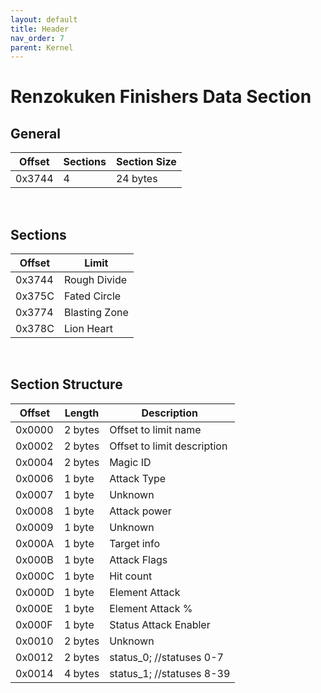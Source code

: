 ```yaml
---
layout: default
title: Header
nav_order: 7
parent: Kernel
---
```


# Renzokuken Finishers Data Section

## General

| Offset | Sections | Section Size |
|--------|----------|--------------|
| 0x3744 | 4        | 24 bytes     |

<br/>

## Sections

| Offset | Limit         |
|--------|---------------|
| 0x3744 | Rough Divide  |
| 0x375C | Fated Circle  |
| 0x3774 | Blasting Zone |
| 0x378C | Lion Heart    |

<br/>

## Section Structure

| Offset | Length  | Description                 |
|--------|---------|-----------------------------|
| 0x0000 | 2 bytes | Offset to limit name        |
| 0x0002 | 2 bytes | Offset to limit description |
| 0x0004 | 2 bytes | Magic ID                    |
| 0x0006 | 1 byte  | Attack Type                 |
| 0x0007 | 1 byte  | Unknown                     |
| 0x0008 | 1 byte  | Attack power                |
| 0x0009 | 1 byte  | Unknown                     |
| 0x000A | 1 byte  | Target info                 |
| 0x000B | 1 byte  | Attack Flags                |
| 0x000C | 1 byte  | Hit count                   |
| 0x000D | 1 byte  | Element Attack              |
| 0x000E | 1 byte  | Element Attack %            |
| 0x000F | 1 byte  | Status Attack Enabler       |
| 0x0010 | 2 bytes | Unknown                     |
| 0x0012 | 2 bytes | status_0; //statuses 0-7    |
| 0x0014 | 4 bytes | status_1; //statuses 8-39   |